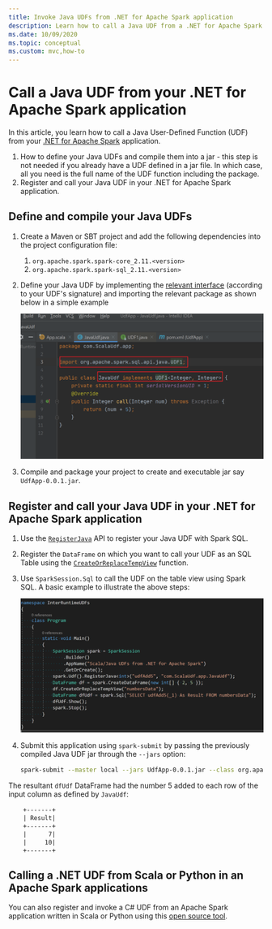 ```yaml
---
title: Invoke Java UDFs from .NET for Apache Spark application
description: Learn how to call a Java UDF from a .NET for Apache Spark application.
ms.date: 10/09/2020
ms.topic: conceptual
ms.custom: mvc,how-to
---
```


# Call a Java UDF from your .NET for Apache Spark application

In this article, you learn how to call a Java User-Defined Function (UDF) from your [.NET for Apache Spark](https://github.com/dotnet/spark) application.

1. How to define your Java UDFs and compile them into a jar - this step is not needed if you already have a UDF defined in a jar file. In which case, all you need is the full name of the UDF function including the package.
2. Register and call your Java UDF in your .NET for Apache Spark application.

## Define and compile your Java UDFs

1. Create a Maven or SBT project and add the following dependencies into the project configuration file:
    1. `org.apache.spark.spark-core_2.11.<version>`
    2. `org.apache.spark.spark-sql_2.11.<version>`
2. Define your Java UDF by implementing the [relevant interface](https://github.com/apache/spark/blob/master/sql/core/src/main/java/org/apache/spark/sql/api/java/UDF1.java) (according to your UDF's signature) and importing the relevant package as shown below in a simple example

    ![Java UDF example](./media/invoke-external-udfs/JavaUdf.png)

3. Compile and package your project to create and executable jar say `UdfApp-0.0.1.jar`.

## Register and call your Java UDF in your .NET for Apache Spark application

1. Use the [`RegisterJava`](https://github.com/dotnet/spark/blob/8dcdcdc7c60d5f42cba5a90f1346d854ab5bf7bb/src/csharp/Microsoft.Spark/Sql/UDFRegistration.cs#L424) API to register your Java UDF with Spark SQL.
2. Register the `DataFrame` on which you want to call your UDF as an SQL Table using the [`CreateOrReplaceTempView`](https://github.com/dotnet/spark/blob/master/src/csharp/Microsoft.Spark/Sql/DataFrame.cs#L957) function.
3. Use `SparkSession.Sql` to call the UDF on the table view using Spark SQL.
A basic example to illustrate the above steps:

    ![.NET for Apache Spark application](./media/invoke-external-udfs/sparkdotnetapp.png)

4. Submit this application using `spark-submit` by passing the previously compiled Java UDF jar through the `--jars` option:

    ```bash
    spark-submit --master local --jars UdfApp-0.0.1.jar --class org.apache.spark.deploy.dotnet.DotnetRunner microsoft-spark-3.0.x-0.12.1.jar InterRuntimeUDFs.exe
    ```

The resultant `dfUdf` DataFrame had the number 5 added to each row of the input column as defined by `JavaUdf`:

```text
    +-------+
    | Result|
    +-------+
    |      7|
    |     10|
    +-------+
```

## Calling a .NET UDF from Scala or Python in an Apache Spark applications

You can also register and invoke a C# UDF from an Apache Spark application written in Scala or Python using this [open source tool](https://github.com/imback82/sparkdotnetudf).

